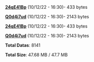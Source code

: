 [**24qE41Bp**](/data/24qE41Bp.txt) (10/12/22 - 16:30)- 433 bytes

[**Q0d4i7ud**](/data/Q0d4i7ud.txt) (10/12/22 - 16:30)- 2143 bytes

[**24qE41Bp**](/data/24qE41Bp.txt) (10/12/22 - 16:30)- 433 bytes

[**Q0d4i7ud**](/data/Q0d4i7ud.txt) (10/12/22 - 16:30)- 2143 bytes

**Total Datas**: 8141

**Total Size**: 47.68 MB / 47.7 MB